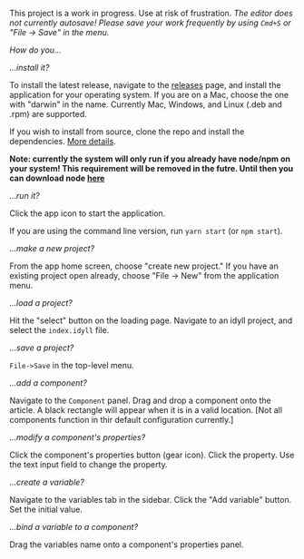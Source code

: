 

This project is a work in progress. Use at risk of frustration. _The editor does not currently autosave! Please save your work frequently by using `Cmd+S` or "File -> Save" in the menu._ 

*How do you...*

*...install it?* 

To install the latest release, navigate to the [releases](https://github.com/idyll-lang/idyll-studio/releases) page, and install the application for your operating system. If you are on a Mac, choose the one with "darwin" in the name. Currently Mac, Windows, and Linux (.deb and .rpm) are supported. 

If you wish to install from source, clone the repo and install the dependencies. [More details](./CONTRIBUTING.md).

**Note: currently the system will only run if you already have node/npm on your system! This requirement will be removed in the futre. Until then you can download node [here](https://nodejs.org/en/)**

*...run it?* 

Click the app icon to start the application. 

If you are using the command line version, run `yarn start` (or `npm start`).


*...make a new project?* 

From the app home screen, choose "create new project." If you have an existing project open already, choose "File -> New" from the application menu. 

*...load a project?* 

Hit the "select" button on the loading page. Navigate to an idyll project, and select the `index.idyll` file.

*...save a project?* 

`File->Save` in the top-level menu.

*...add a component?* 

Navigate to the `Component` panel. Drag and drop a component onto the article. A black rectangle will appear when it is in a valid location. [<span color="red">Not all components function in thir default configuration currently.</span>]

*...modify a component's properties?* 

Click the component's properties button (gear icon). Click the property. Use the text input field to change the property.

*...create a variable?* 

Navigate to the variables tab in the sidebar. Click the "Add variable" button. Set the initial value.

*...bind a variable to a component?* 

Drag the variables name onto a component's properties panel.

